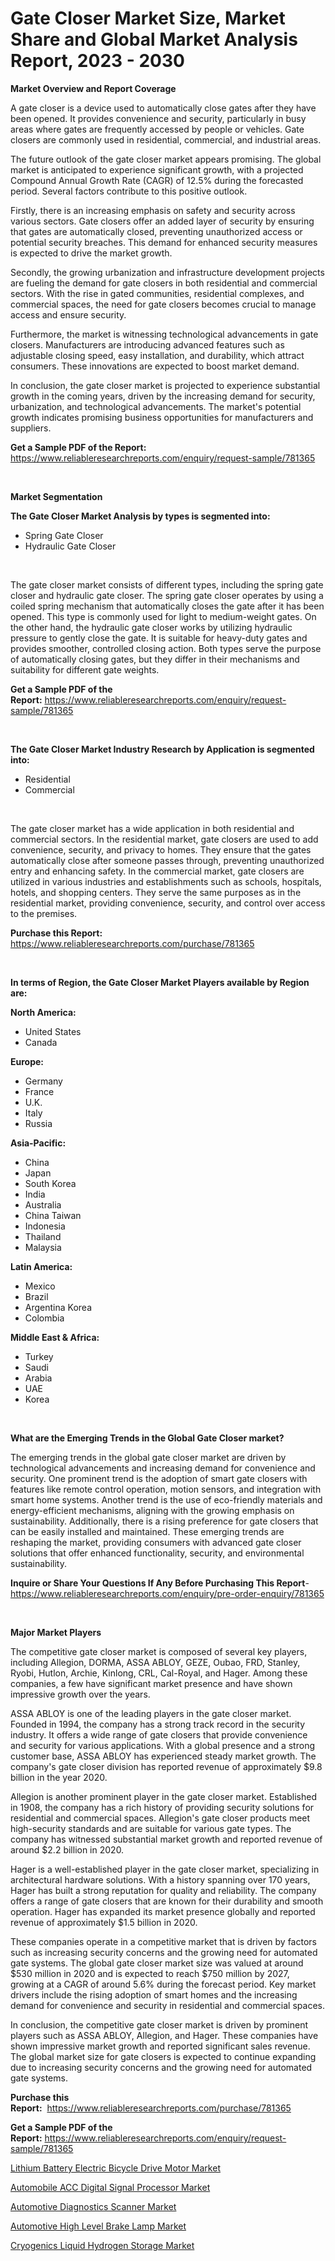 <p><h1>Gate Closer Market Size, Market Share and Global Market Analysis Report, 2023 - 2030</h1></p><p><strong>Market Overview and Report Coverage</strong></p>
<p><p>A gate closer is a device used to automatically close gates after they have been opened. It provides convenience and security, particularly in busy areas where gates are frequently accessed by people or vehicles. Gate closers are commonly used in residential, commercial, and industrial areas.</p><p>The future outlook of the gate closer market appears promising. The global market is anticipated to experience significant growth, with a projected Compound Annual Growth Rate (CAGR) of 12.5% during the forecasted period. Several factors contribute to this positive outlook.</p><p>Firstly, there is an increasing emphasis on safety and security across various sectors. Gate closers offer an added layer of security by ensuring that gates are automatically closed, preventing unauthorized access or potential security breaches. This demand for enhanced security measures is expected to drive the market growth.</p><p>Secondly, the growing urbanization and infrastructure development projects are fueling the demand for gate closers in both residential and commercial sectors. With the rise in gated communities, residential complexes, and commercial spaces, the need for gate closers becomes crucial to manage access and ensure security.</p><p>Furthermore, the market is witnessing technological advancements in gate closers. Manufacturers are introducing advanced features such as adjustable closing speed, easy installation, and durability, which attract consumers. These innovations are expected to boost market demand.</p><p>In conclusion, the gate closer market is projected to experience substantial growth in the coming years, driven by the increasing demand for security, urbanization, and technological advancements. The market's potential growth indicates promising business opportunities for manufacturers and suppliers.</p></p>
<p><strong>Get a Sample PDF of the Report:</strong> <a href="https://www.reliableresearchreports.com/enquiry/request-sample/781365">https://www.reliableresearchreports.com/enquiry/request-sample/781365</a></p>
<p>&nbsp;</p>
<p><strong>Market Segmentation</strong></p>
<p><strong>The Gate Closer Market Analysis by types is segmented into:</strong></p>
<p><ul><li>Spring Gate Closer</li><li>Hydraulic Gate Closer</li></ul></p>
<p>&nbsp;</p>
<p><p>The gate closer market consists of different types, including the spring gate closer and hydraulic gate closer. The spring gate closer operates by using a coiled spring mechanism that automatically closes the gate after it has been opened. This type is commonly used for light to medium-weight gates. On the other hand, the hydraulic gate closer works by utilizing hydraulic pressure to gently close the gate. It is suitable for heavy-duty gates and provides smoother, controlled closing action. Both types serve the purpose of automatically closing gates, but they differ in their mechanisms and suitability for different gate weights.</p></p>
<p><strong>Get a Sample PDF of the Report:</strong>&nbsp;<a href="https://www.reliableresearchreports.com/enquiry/request-sample/781365">https://www.reliableresearchreports.com/enquiry/request-sample/781365</a></p>
<p>&nbsp;</p>
<p><strong>The Gate Closer Market Industry Research by Application is segmented into:</strong></p>
<p><ul><li>Residential</li><li>Commercial</li></ul></p>
<p>&nbsp;</p>
<p><p>The gate closer market has a wide application in both residential and commercial sectors. In the residential market, gate closers are used to add convenience, security, and privacy to homes. They ensure that the gates automatically close after someone passes through, preventing unauthorized entry and enhancing safety. In the commercial market, gate closers are utilized in various industries and establishments such as schools, hospitals, hotels, and shopping centers. They serve the same purposes as in the residential market, providing convenience, security, and control over access to the premises.</p></p>
<p><strong>Purchase this Report:</strong>&nbsp; <a href="https://www.reliableresearchreports.com/purchase/781365">https://www.reliableresearchreports.com/purchase/781365</a></p>
<p>&nbsp;</p>
<p><strong>In terms of Region, the Gate Closer Market Players available by Region are:</strong></p>
<p>
    <p> <strong> North America: </strong>
        <ul>
            <li>United States</li>
            <li>Canada</li>
        </ul>
        </p> 
    <p> <strong> Europe: </strong>
        <ul>
            <li>Germany</li>
            <li>France</li>
            <li>U.K.</li>
            <li>Italy</li>
            <li>Russia</li>
        </ul>
        </p> 
    <p> <strong> Asia-Pacific: </strong>
        <ul>
            <li>China</li>
            <li>Japan</li>
            <li>South Korea</li>
            <li>India</li>
            <li>Australia</li>
            <li>China Taiwan</li>
            <li>Indonesia</li>
            <li>Thailand</li>
            <li>Malaysia</li>
        </ul>
        </p> 
    <p> <strong> Latin America: </strong>
        <ul>
            <li>Mexico</li>
            <li>Brazil</li>
            <li>Argentina Korea</li>
            <li>Colombia</li>
        </ul>
        </p> 
    <p> <strong> Middle East & Africa: </strong>
        <ul>
            <li>Turkey</li>
            <li>Saudi</li>
            <li>Arabia</li>
            <li>UAE</li>
            <li>Korea</li>
        </ul>
    </p>
    </p>
<p>&nbsp;</p>
<p><strong>What are the Emerging Trends in the Global Gate Closer market?</strong></p>
<p><p>The emerging trends in the global gate closer market are driven by technological advancements and increasing demand for convenience and security. One prominent trend is the adoption of smart gate closers with features like remote control operation, motion sensors, and integration with smart home systems. Another trend is the use of eco-friendly materials and energy-efficient mechanisms, aligning with the growing emphasis on sustainability. Additionally, there is a rising preference for gate closers that can be easily installed and maintained. These emerging trends are reshaping the market, providing consumers with advanced gate closer solutions that offer enhanced functionality, security, and environmental sustainability.</p></p>
<p><strong>Inquire or Share Your Questions If Any Before Purchasing This Report</strong>- <a href="https://www.reliableresearchreports.com/enquiry/pre-order-enquiry/781365">https://www.reliableresearchreports.com/enquiry/pre-order-enquiry/781365</a></p>
<p>&nbsp;</p>
<p><strong>Major Market Players</strong></p>
<p><p>The competitive gate closer market is composed of several key players, including Allegion, DORMA, ASSA ABLOY, GEZE, Oubao, FRD, Stanley, Ryobi, Hutlon, Archie, Kinlong, CRL, Cal-Royal, and Hager. Among these companies, a few have significant market presence and have shown impressive growth over the years.</p><p>ASSA ABLOY is one of the leading players in the gate closer market. Founded in 1994, the company has a strong track record in the security industry. It offers a wide range of gate closers that provide convenience and security for various applications. With a global presence and a strong customer base, ASSA ABLOY has experienced steady market growth. The company's gate closer division has reported revenue of approximately $9.8 billion in the year 2020.</p><p>Allegion is another prominent player in the gate closer market. Established in 1908, the company has a rich history of providing security solutions for residential and commercial spaces. Allegion's gate closer products meet high-security standards and are suitable for various gate types. The company has witnessed substantial market growth and reported revenue of around $2.2 billion in 2020.</p><p>Hager is a well-established player in the gate closer market, specializing in architectural hardware solutions. With a history spanning over 170 years, Hager has built a strong reputation for quality and reliability. The company offers a range of gate closers that are known for their durability and smooth operation. Hager has expanded its market presence globally and reported revenue of approximately $1.5 billion in 2020.</p><p>These companies operate in a competitive market that is driven by factors such as increasing security concerns and the growing need for automated gate systems. The global gate closer market size was valued at around $530 million in 2020 and is expected to reach $750 million by 2027, growing at a CAGR of around 5.6% during the forecast period. Key market drivers include the rising adoption of smart homes and the increasing demand for convenience and security in residential and commercial spaces.</p><p>In conclusion, the competitive gate closer market is driven by prominent players such as ASSA ABLOY, Allegion, and Hager. These companies have shown impressive market growth and reported significant sales revenue. The global market size for gate closers is expected to continue expanding due to increasing security concerns and the growing need for automated gate systems.</p></p>
<p><strong>Purchase this Report:</strong>&nbsp;&nbsp;<a href="https://www.reliableresearchreports.com/purchase/781365">https://www.reliableresearchreports.com/purchase/781365</a></p>
<p></p>
<p><strong>Get a Sample PDF of the Report:</strong>&nbsp;<a href="https://www.reliableresearchreports.com/enquiry/request-sample/781365">https://www.reliableresearchreports.com/enquiry/request-sample/781365</a></p>
<p><p><a href="https://www.linkedin.com/pulse/decoding-lithium-battery-electric-bicycle-drive-motor/">Lithium Battery Electric Bicycle Drive Motor Market</a></p><p><a href="https://www.linkedin.com/pulse/automobile-acc-digital-signal-processor-market-insights/">Automobile ACC Digital Signal Processor Market</a></p><p><a href="https://www.linkedin.com/pulse/automotive-diagnostics-scanner-market-research-report-provides/">Automotive Diagnostics Scanner Market</a></p><p><a href="https://medium.com/@fredyconn/automotive-high-level-brake-lamp-market-size-market-outlook-and-market-forecast-2023-to-2030-5cb96fd46f53">Automotive High Level Brake Lamp Market</a></p><p><a href="https://medium.com/@amyjacobi1918/cryogenics-liquid-hydrogen-storage-market-insights-into-market-cagr-market-trends-and-growth-c93bea712be7">Cryogenics Liquid Hydrogen Storage Market</a></p></p>
